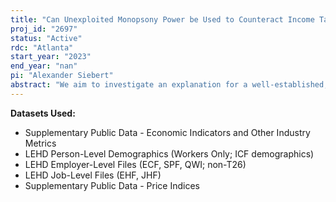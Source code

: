 ```yaml
---
title: "Can Unexploited Monopsony Power be Used to Counteract Income Tax Policy?"
proj_id: "2697"
status: "Active"
rdc: "Atlanta"
start_year: "2023"
end_year: "nan"
pi: "Alexander Siebert"
abstract: "We aim to investigate an explanation for a well-established, but hitherto unexplained, empirical regularity in the tax literature: that progressive income taxation fails to meaningfully impact income inequality.  We will investigate whether an additional unexpected empirical finding, that firms do not fully exercise their labor market monopsony power, can provide an explanation by enabling firms to adjust their within-firm wage distributions to counteract the intended equity effects of progressive taxation.  To answer this question, we propose a model where a measure of real pre-tax within-firm income inequality (constructed using the LEHD's EHF) is regressed on an interaction term constituted of instrumented measures of within-firm income-tax progressivity (constructed using the LEHD's EHF and researcher-provided tax data) and firm-level labor market monopsony power (constructed using the LEHD's EHF, and establishment-level QWI).  The coefficient on this interaction term will tell us what portion of a change in a firm's income distribution can be attributed to changes in the exercise of monopsony power that are induced by changes in income taxes.  We expect this coefficient to show evidence of widening pre-tax inequality in response to an increase in progressivity.  We then also propose running additional models to investigate the impact of this estimated change on the annual earnings growth of certain demographic groups (defined using information in the LEHD's ICF).  These additional regressions will tell us what groups of workers are most likely to be adversely affected by the unintended consequences of progressive taxation that we estimate in the main regressions."
---
```


**Datasets Used:**

  - Supplementary Public Data - Economic Indicators and Other Industry Metrics 
  - LEHD Person-Level Demographics (Workers Only; ICF demographics) 
  - LEHD Employer-Level Files (ECF, SPF, QWI; non-T26) 
  - LEHD Job-Level Files (EHF, JHF) 
  - Supplementary Public Data - Price Indices 

